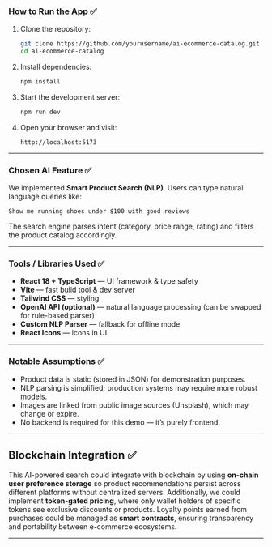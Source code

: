 ### **How to Run the App** ✅

1. Clone the repository:

   ```bash
   git clone https://github.com/yourusername/ai-ecommerce-catalog.git
   cd ai-ecommerce-catalog
   ```
2. Install dependencies:

   ```bash
   npm install
   ```
3. Start the development server:

   ```bash
   npm run dev
   ```
4. Open your browser and visit:

   ```
   http://localhost:5173
   ```

---

### **Chosen AI Feature** ✅

We implemented **Smart Product Search (NLP)**.
Users can type natural language queries like:

```
Show me running shoes under $100 with good reviews
```

The search engine parses intent (category, price range, rating) and filters the product catalog accordingly.

---

### **Tools / Libraries Used** ✅

* **React 18 + TypeScript** — UI framework & type safety
* **Vite** — fast build tool & dev server
* **Tailwind CSS** — styling
* **OpenAI API (optional)** — natural language processing (can be swapped for rule-based parser)
* **Custom NLP Parser** — fallback for offline mode
* **React Icons** — icons in UI

---

### **Notable Assumptions** ✅

* Product data is static (stored in JSON) for demonstration purposes.
* NLP parsing is simplified; production systems may require more robust models.
* Images are linked from public image sources (Unsplash), which may change or expire.
* No backend is required for this demo — it’s purely frontend.

---

## **Blockchain Integration** ✅

This AI-powered search could integrate with blockchain by using **on-chain user preference storage** so product recommendations persist across different platforms without centralized servers.
Additionally, we could implement **token-gated pricing**, where only wallet holders of specific tokens see exclusive discounts or products.
Loyalty points earned from purchases could be managed as **smart contracts**, ensuring transparency and portability between e-commerce ecosystems.

---
